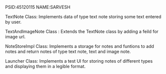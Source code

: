 PSID:45120115
NAME:SARVESH

TextNote Class: Implements data of type text note storing some text entered by user.

TextAndImageNote Class : Extends the TextNote class by adding a feild for image url.

NoteStoreImpl Class: Implements a storage for notes and funtions to add notes and return notes of type text note, text and image note.

Launcher Class: Implements a test UI for storing notes of different types and displaying them in a legible format.

